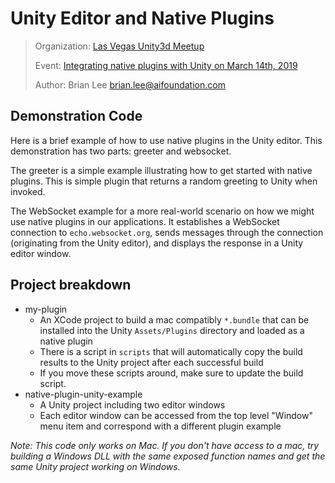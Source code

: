 # Unity Editor and Native Plugins

> Organization: [Las Vegas Unity3d Meetup](https://www.meetup.com/Las-Vegas-Unity3D-Meetup/)
>
> Event: [Integrating native plugins with Unity on March 14th, 2019](https://www.meetup.com/Las-Vegas-Unity3D-Meetup/events/pndflqyzfbsb/)
>
> Author: Brian Lee <brian.lee@aifoundation.com>

## Demonstration Code

Here is a brief example of how to use native plugins in the Unity editor. This demonstration has two parts: greeter and websocket. 

The greeter is a simple example illustrating how to get started with native plugins. This is simple plugin that returns a random greeting to Unity when invoked.

The WebSocket example for a more real-world scenario on how we might use native plugins in our applications. It establishes a WebSocket connection to `echo.websocket.org`, sends messages through the connection (originating from the Unity editor), and displays the response in a Unity editor window.

## Project breakdown
 * my-plugin
    * An XCode project to build a mac compatibly `*.bundle` that can be installed into the Unity `Assets/Plugins` directory and loaded as a native plugin
    * There is a script in `scripts` that will automatically copy the build results to the Unity project after each successful build
    * If you move these scripts around, make sure to update the build script.
 * native-plugin-unity-example
    * A Unity project including two editor windows
    * Each editor window can be accessed from the top level "Window" menu item and correspond with a different plugin example

*Note: This code only works on Mac. If you don't have access to a mac, try building a Windows DLL with the same exposed function names and get the same Unity project working on Windows.*

